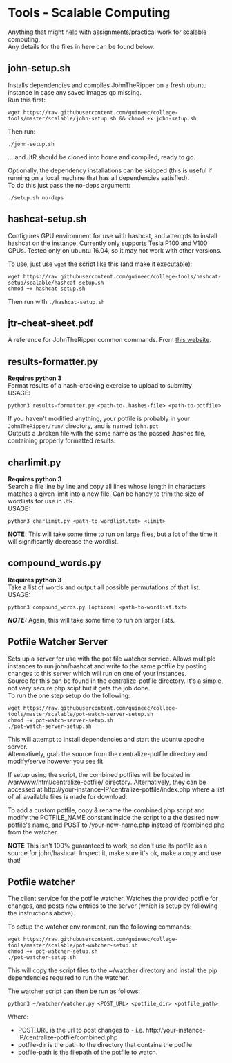 # Tools - Scalable Computing  
Anything that might help with assignments/practical work for scalable computing.  
Any details for the files in here can be found below.  
  
## john-setup.sh  
Installs dependencies and compiles JohnTheRipper on a fresh ubuntu instance in case any saved images go missing.  
Run this first:  
```
wget https://raw.githubusercontent.com/guineec/college-tools/master/scalable/john-setup.sh && chmod +x john-setup.sh
```   
Then run:
```
./john-setup.sh
```  
... and JtR should be cloned into home and compiled, ready to go.  
  
Optionally, the dependency installations can be skipped (this is useful if running on a local machine that has all dependencies satisfied).  
To do this just pass the no-deps argument:  
```
./setup.sh no-deps
```

## hashcat-setup.sh  
Configures GPU environment for use with hashcat, and attempts to install hashcat on the instance.  Currently only supports Tesla P100 and V100 GPUs. Tested only on ubuntu 16.04, so it may not work with other versions.  
  
To use, just use `wget` the script like this (and make it executable):  
```  
wget https://raw.githubusercontent.com/guineec/college-tools/hashcat-setup/scalable/hashcat-setup.sh
chmod +x hashcat-setup.sh
```  
Then run with `./hashcat-setup.sh`  

      
## jtr-cheat-sheet.pdf
A reference for JohnTheRipper common commands. From [this website](https://countuponsecurity.files.wordpress.com/2016/09/jtr-cheat-sheet.pdf).  
  
  
## results-formatter.py  
**Requires python 3**  
Format results of a hash-cracking exercise to upload to submitty  
USAGE:  
```
python3 results-formatter.py <path-to-.hashes-file> <path-to-potfile>
```  
If you haven't modified anything, your potfile is probably in your `JohnTheRipper/run/` directory, and is named `john.pot`      
Outputs a .broken file with the same name as the passed .hashes file, containing properly formatted results.    

## charlimit.py  
**Requires python 3**  
Search a file line by line and copy all lines whose length in characters matches a given limit into a new file. Can be handy to trim the size of wordlists for use in JtR.    
USAGE:  
```
python3 charlimit.py <path-to-wordlist.txt> <limit>
```    
**NOTE:** This will take some time to run on large files, but a lot of the time it will significantly decrease the wordlist.    
  
    
## compound_words.py  
**Requires python 3**  
Take a list of words and output all possible permutations of that list.  
USAGE:  
```  
python3 compound_words.py [options] <path-to-wordlist.txt>  
```  
***NOTE:*** Again, this will take some time to run on larger lists.  
  
## Potfile Watcher Server  
Sets up a server for use with the pot file watcher service. Allows multiple instances to run john/hashcat and write to the same potfile by posting
changes to this server which will run on one of your instances.  
Source for this can be found in the centralize-potfile directory. It's a simple, not very secure php scipt but it gets the job done.  
To run the one step setup do the following:
```  
wget https://raw.githubusercontent.com/guineec/college-tools/master/scalable/pot-watch-server-setup.sh  
chmod +x pot-watch-server-setup.sh  
./pot-watch-server-setup.sh
```  
This will attempt to install dependencies and start the ubuntu apache server.  
Alternatively, grab the source from the centralize-potfile directory and modify/serve however you see fit.  
  
If setup using the script, the combined potfiles will be located in /var/www/html/centralize-potfile/ directory. Alternatively, they can be accessed at http://your-instance-IP/centralize-potfile/index.php where a list of all available files is made for download.      
  
To add a custom potfile, copy & rename the combined.php script and modify the POTFILE_NAME constant inside the script to a the desired new potfile's name, and POST to /your-new-name.php instead of /combined.php from the watcher. 
  
**NOTE** This isn't 100% guaranteed to work, so don't use its potfile as a source for john/hashcat. Inspect it, make sure it's ok, make a copy and use that!  
  
## Potfile watcher  
The client service for the potfile watcher. Watches the provided potfile for changes, and posts new entries to the server (which is setup by following the instructions above).  
  
To setup the watcher environment, run the following commands:  
```  
wget https://raw.githubusercontent.com/guineec/college-tools/master/scalable/pot-watcher-setup.sh
chmod +x pot-watcher-setup.sh
./pot-watcher-setup.sh
```  
This will copy the script files to the ~/watcher directory and install the pip dependencies required to run the watcher.  
  
The watcher script can then be run as follows:  
```  
python3 ~/watcher/watcher.py <POST_URL> <potfile_dir> <potfile_path>
```    
Where:  
 - POST_URL is the url to post changes to - i.e. http://your-instance-IP/centralize-potfile/combined.php  
 - potfile-dir is the path to the directory that contains the potfile  
 - potfile-path is the filepath of the potfile to watch.  
